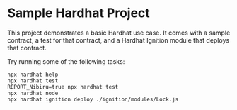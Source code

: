 # Sample Hardhat Project

This project demonstrates a basic Hardhat use case. It comes with a sample contract, a test for that contract, and a Hardhat Ignition module that deploys that contract.

Try running some of the following tasks:

```shell
npx hardhat help
npx hardhat test
REPORT_Nibiru=true npx hardhat test
npx hardhat node
npx hardhat ignition deploy ./ignition/modules/Lock.js
```
